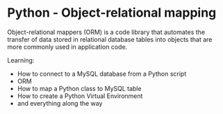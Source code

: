 # Python - Object-relational mapping

Object-relational mappers (ORM) is a code library that automates the transfer of data stored in relational database tables into objects that are more commonly used in application code.

Learning:

- How to connect to a MySQL database from a Python script
- ORM 
- How to map a Python class to MySQL table
- How to create a Python Virtual Environment
- and everything along the way
